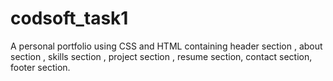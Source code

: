 # codsoft_task1
A personal portfolio using CSS and HTML containing header section , about section , skills section , project section , resume section, contact  section, footer section.
